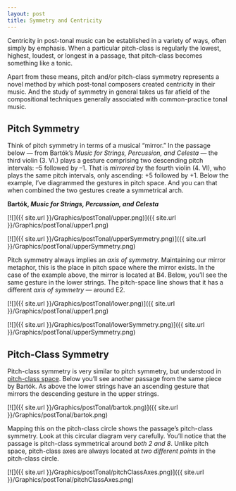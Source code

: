 ```yaml
---
layout: post
title: Symmetry and Centricity
---
```


Centricity in post-tonal music can be established in a variety of ways, often simply by emphasis. When a particular pitch-class is regularly the lowest, highest, loudest, or longest in a passage, that pitch-class becomes something like a tonic.

Apart from these means, pitch and/or pitch-class symmetry represents a novel method by which post-tonal composers created centricity in their music. And the study of symmetry in general takes us far afield of the compositional techniques generally associated with common-practice tonal music.

## Pitch Symmetry

Think of pitch symmetry in terms of a musical “mirror.” In the passage below — from Bartók’s *Music for Strings, Percussion, and Celesta* — the third violin (3. Vl.) plays a gesture comprising two descending pitch intervals: –5 followed by –1. That is *mirrored* by the fourth violin (4. Vl), who plays the same pitch intervals, only ascending: +5 followed by +1. Below the example, I’ve diagrammed the gestures in pitch space. And you can that when combined the two gestures create a symmetrical arch.

**Bartók, *Music for Strings, Percussion, and Celesta***

[![]({{ site.url }}/Graphics/postTonal/upper.png)]({{ site.url }}/Graphics/postTonal/upper1.png)

[![]({{ site.url }}/Graphics/postTonal/upperSymmetry.png)]({{ site.url }}/Graphics/postTonal/upperSymmetry.png)

Pitch symmetry always implies an *axis of symmetry*. Maintaining our mirror metaphor, this is the place in pitch space where the mirror exists. In the case of the example above, the mirror is located at B4. Below, you’ll see the same gesture in the lower strings. The pitch-space line shows that it has a different *axis of symmetry* — around E2.


[![]({{ site.url }}/Graphics/postTonal/lower.png)]({{ site.url }}/Graphics/postTonal/upper1.png)

[![]({{ site.url }}/Graphics/postTonal/lowerSymmetry.png)]({{ site.url }}/Graphics/postTonal/upperSymmetry.png)

## Pitch-Class Symmetry

Pitch-class symmetry is very similar to pitch symmetry, but understood in [pitch-class space](pitch(Class)). Below you’ll see another passage from the same piece by Bartók. As above the lower strings have an ascending gesture that mirrors the descending gesture in the upper strings.

[![]({{ site.url }}/Graphics/postTonal/bartok.png)]({{ site.url }}/Graphics/postTonal/bartok.png)

Mapping this on the pitch-class circle shows the passage’s pitch-class symmetry. Look at this circular diagram very carefully. You’ll notice that the passage is pitch-class symmetrical around *both 2 and 8*. Unlike pitch space, pitch-class axes are always located at *two different points* in the pitch-class circle.

[![]({{ site.url }}/Graphics/postTonal/pitchClassAxes.png)]({{ site.url }}/Graphics/postTonal/pitchClassAxes.png)
